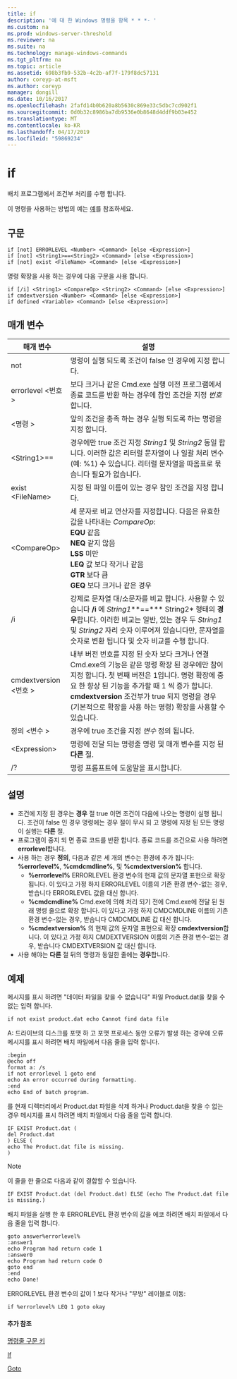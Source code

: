 ```yaml
---
title: if
description: '에 대 한 Windows 명령을 항목 * * *- '
ms.custom: na
ms.prod: windows-server-threshold
ms.reviewer: na
ms.suite: na
ms.technology: manage-windows-commands
ms.tgt_pltfrm: na
ms.topic: article
ms.assetid: 698b3fb9-532b-4c2b-af7f-179f8dc57131
author: coreyp-at-msft
ms.author: coreyp
manager: dongill
ms.date: 10/16/2017
ms.openlocfilehash: 2fafd14b0b620a8b5630c869e33c5dbc7cd902f1
ms.sourcegitcommit: 0d0b32c8986ba7db9536e0b8648d4ddf9b03e452
ms.translationtype: MT
ms.contentlocale: ko-KR
ms.lasthandoff: 04/17/2019
ms.locfileid: "59869234"
---
```

# <a name="if"></a>if



배치 프로그램에서 조건부 처리를 수행 합니다.

이 명령을 사용하는 방법의 예는 [예](#BKMK_examples)를 참조하세요.

## <a name="syntax"></a>구문

```
if [not] ERRORLEVEL <Number> <Command> [else <Expression>]
if [not] <String1>==<String2> <Command> [else <Expression>]
if [not] exist <FileName> <Command> [else <Expression>]
```
명령 확장을 사용 하는 경우에 다음 구문을 사용 합니다.
```
if [/i] <String1> <CompareOp> <String2> <Command> [else <Expression>]
if cmdextversion <Number> <Command> [else <Expression>]
if defined <Variable> <Command> [else <Expression>]
```

## <a name="parameters"></a>매개 변수

|매개 변수|설명|
|---------|-----------|
|not|명령이 실행 되도록 조건이 false 인 경우에 지정 합니다.|
|errorlevel \<번호 >|보다 크거나 같은 Cmd.exe 실행 이전 프로그램에서 종료 코드를 반환 하는 경우에 참인 조건을 지정 *번호*합니다.|
|\<명령 >|앞의 조건을 충족 하는 경우 실행 되도록 하는 명령을 지정 합니다.|
|\<String1>==<String2>|경우에만 true 조건 지정 *String1* 및 *String2* 동일 합니다. 이러한 값은 리터럴 문자열이 나 일괄 처리 변수 (예: %1) 수 있습니다. 리터럴 문자열을 따옴표로 묶습니다 필요가 없습니다.|
|exist \<FileName>|지정 된 파일 이름이 있는 경우 참인 조건을 지정 합니다.|
|\<CompareOp>|세 문자로 비교 연산자를 지정합니다. 다음은 유효한 값을 나타내는 *CompareOp*:</br>**EQU** 같음</br>**NEQ** 같지 않음</br>**LSS** 미만</br>**LEQ** 값 보다 작거나 같음</br>**GTR** 보다 큼</br>**GEQ** 보다 크거나 같은 경우|
|/i|강제로 문자열 대/소문자를 비교 합니다.  사용할 수 있습니다 **/i** 에 *String1***==*** String2* 형태의 **경우**합니다. 이러한 비교는 일반, 있는 경우 두 *String1* 및 *String2* 자리 숫자 이루어져 있습니다만, 문자열을 숫자로 변환 됩니다 및 숫자 비교를 수행 합니다.|
|cmdextversion \<번호 >|내부 버전 번호를 지정 된 숫자 보다 크거나 연결 Cmd.exe의 기능은 같은 명령 확장 된 경우에만 참이 지정 합니다. 첫 번째 버전은 1입니다. 명령 확장에 중요 한 향상 된 기능을 추가할 때 1 씩 증가 합니다. **cmdextversion** 조건부가 true 되지 명령을 경우 (기본적으로 확장을 사용 하는 명령) 확장을 사용할 수 있습니다.|
|정의 \<변수 >|경우에 true 조건을 지정 *변수* 정의 됩니다.|
|\<Expression>|명령에 전달 되는 명령줄 명령 및 매개 변수를 지정 된 **다른** 절.|
|/?|명령 프롬프트에 도움말을 표시합니다.|

## <a name="remarks"></a>설명

-   조건에 지정 된 경우는 **경우** 절 true 이면 조건이 다음에 나오는 명령이 실행 됩니다. 조건이 false 인 경우 명령에는 경우 절이 무시 되 고 명령에 지정 된 모든 명령이 실행는 **다른** 절.
-   프로그램이 중지 되 면 종료 코드를 반환 합니다. 종료 코드를 조건으로 사용 하려면 **errorlevel**합니다.
-   사용 하는 경우 **정의**, 다음과 같은 세 개의 변수는 환경에 추가 됩니다: **%errorlevel%**, **%cmdcmdline%**, 및 **%cmdextversion%** 합니다.  
    -   **%errorlevel%** ERRORLEVEL 환경 변수의 현재 값의 문자열 표현으로 확장 됩니다. 이 있다고 가정 하지 ERRORLEVEL 이름의 기존 환경 변수-없는 경우, 받습니다 ERRORLEVEL 값을 대신 합니다.
    -   **%cmdcmdline%** Cmd.exe에 의해 처리 되기 전에 Cmd.exe에 전달 된 원래 명령 줄으로 확장 합니다. 이 있다고 가정 하지 CMDCMDLINE 이름의 기존 환경 변수-없는 경우, 받습니다 CMDCMDLINE 값 대신 합니다.
    -   **%cmdextversion%** 의 현재 값의 문자열 표현으로 확장 **cmdextversion**합니다. 이 있다고 가정 하지 CMDEXTVERSION 이름의 기존 환경 변수-없는 경우, 받습니다 CMDEXTVERSION 값 대신 합니다.
-   사용 해야는 **다른** 절 뒤의 명령과 동일한 줄에는 **경우**합니다.

## <a name="BKMK_examples"></a>예제

메시지를 표시 하려면 "데이터 파일을 찾을 수 없습니다" 파일 Product.dat을 찾을 수 없는 입력 합니다.
```
if not exist product.dat echo Cannot find data file 
```
A: 드라이브의 디스크를 포맷 하 고 포맷 프로세스 동안 오류가 발생 하는 경우에 오류 메시지를 표시 하려면 배치 파일에서 다음 줄을 입력 합니다.
```
:begin
@echo off
format a: /s
if not errorlevel 1 goto end
echo An error occurred during formatting.
:end
echo End of batch program.
```
를 현재 디렉터리에서 Product.dat 파일을 삭제 하거나 Product.dat을 찾을 수 없는 경우 메시지를 표시 하려면 배치 파일에서 다음 줄을 입력 합니다.
```
IF EXIST Product.dat (
del Product.dat
) ELSE (
echo The Product.dat file is missing.
)
```

> [!NOTE]
> 이 줄을 한 줄으로 다음과 같이 결합할 수 있습니다.
```
IF EXIST Product.dat (del Product.dat) ELSE (echo The Product.dat file is missing.)
```
배치 파일을 실행 한 후 ERRORLEVEL 환경 변수의 값을 에코 하려면 배치 파일에서 다음 줄을 입력 합니다.
```
goto answer%errorlevel%
:answer1
echo Program had return code 1
:answer0
echo Program had return code 0
goto end
:end
echo Done! 
```
ERRORLEVEL 환경 변수의 값이 1 보다 작거나 "무방" 레이블로 이동:
```
if %errorlevel% LEQ 1 goto okay
```

#### <a name="additional-references"></a>추가 참조

[명령줄 구문 키](command-line-syntax-key.md)

[If](if.md)

[Goto](goto.md)